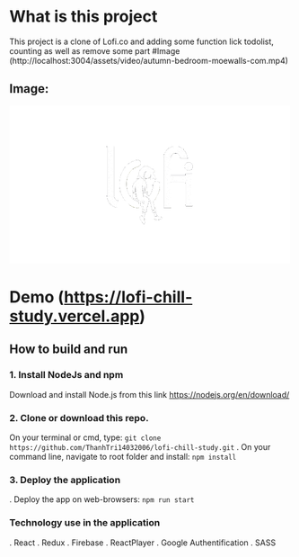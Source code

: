 # What is this project

This project is a clone of Lofi.co and adding some function lick todolist, counting as well as remove some part
#Image 
(http://localhost:3004/assets/video/autumn-bedroom-moewalls-com.mp4)
## Image:
![Image](https://raw.githubusercontent.com/ThanhTri14032006/lofi-chill-study/main/public/assets/icons/lofi-logo.gif)
# Demo (https://lofi-chill-study.vercel.app)
## How to build and run

### 1. Install NodeJs and npm

Download and install Node.js from this link https://nodejs.org/en/download/

### 2. Clone or download this repo.
On your terminal or cmd, type: `git clone https://github.com/ThanhTri14032006/lofi-chill-study.git`
. On your command line, navigate to root folder and install: `npm install`

### 3. Deploy the application

. Deploy the app on web-browsers: `npm run start`

### Technology use in the application

. React
. Redux
. Firebase
. ReactPlayer
. Google Authentification
. SASS
